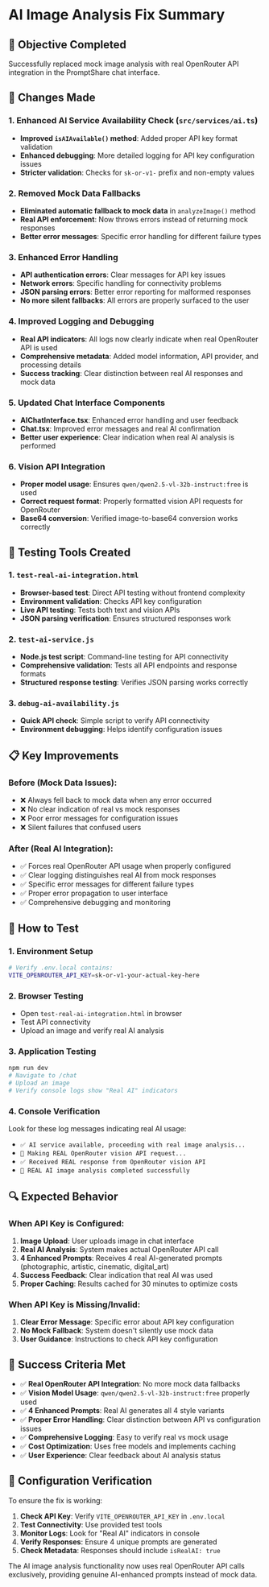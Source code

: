 # AI Image Analysis Fix Summary

## 🎯 Objective Completed
Successfully replaced mock image analysis with real OpenRouter API integration in the PromptShare chat interface.

## 🔧 Changes Made

### 1. Enhanced AI Service Availability Check (`src/services/ai.ts`)
- **Improved `isAIAvailable()` method**: Added proper API key format validation
- **Enhanced debugging**: More detailed logging for API key configuration issues
- **Stricter validation**: Checks for `sk-or-v1-` prefix and non-empty values

### 2. Removed Mock Data Fallbacks
- **Eliminated automatic fallback to mock data** in `analyzeImage()` method
- **Real API enforcement**: Now throws errors instead of returning mock responses
- **Better error messages**: Specific error handling for different failure types

### 3. Enhanced Error Handling
- **API authentication errors**: Clear messages for API key issues
- **Network errors**: Specific handling for connectivity problems
- **JSON parsing errors**: Better error reporting for malformed responses
- **No more silent fallbacks**: All errors are properly surfaced to the user

### 4. Improved Logging and Debugging
- **Real API indicators**: All logs now clearly indicate when real OpenRouter API is used
- **Comprehensive metadata**: Added model information, API provider, and processing details
- **Success tracking**: Clear distinction between real AI responses and mock data

### 5. Updated Chat Interface Components
- **AIChatInterface.tsx**: Enhanced error handling and user feedback
- **Chat.tsx**: Improved error messages and real AI confirmation
- **Better user experience**: Clear indication when real AI analysis is performed

### 6. Vision API Integration
- **Proper model usage**: Ensures `qwen/qwen2.5-vl-32b-instruct:free` is used
- **Correct request format**: Properly formatted vision API requests for OpenRouter
- **Base64 conversion**: Verified image-to-base64 conversion works correctly

## 🧪 Testing Tools Created

### 1. `test-real-ai-integration.html`
- **Browser-based test**: Direct API testing without frontend complexity
- **Environment validation**: Checks API key configuration
- **Live API testing**: Tests both text and vision APIs
- **JSON parsing verification**: Ensures structured responses work

### 2. `test-ai-service.js`
- **Node.js test script**: Command-line testing for API connectivity
- **Comprehensive validation**: Tests all API endpoints and response formats
- **Structured response testing**: Verifies JSON parsing works correctly

### 3. `debug-ai-availability.js`
- **Quick API check**: Simple script to verify API connectivity
- **Environment debugging**: Helps identify configuration issues

## 📋 Key Improvements

### Before (Mock Data Issues):
- ❌ Always fell back to mock data when any error occurred
- ❌ No clear indication of real vs mock responses
- ❌ Poor error messages for configuration issues
- ❌ Silent failures that confused users

### After (Real AI Integration):
- ✅ Forces real OpenRouter API usage when properly configured
- ✅ Clear logging distinguishes real AI from mock responses
- ✅ Specific error messages for different failure types
- ✅ Proper error propagation to user interface
- ✅ Comprehensive debugging and monitoring

## 🚀 How to Test

### 1. **Environment Setup**
```bash
# Verify .env.local contains:
VITE_OPENROUTER_API_KEY=sk-or-v1-your-actual-key-here
```

### 2. **Browser Testing**
- Open `test-real-ai-integration.html` in browser
- Test API connectivity
- Upload an image and verify real AI analysis

### 3. **Application Testing**
```bash
npm run dev
# Navigate to /chat
# Upload an image
# Verify console logs show "Real AI" indicators
```

### 4. **Console Verification**
Look for these log messages indicating real AI usage:
- `✅ AI service available, proceeding with real image analysis...`
- `🚀 Making REAL OpenRouter vision API request...`
- `✅ Received REAL response from OpenRouter vision API`
- `🎉 REAL AI image analysis completed successfully`

## 🔍 Expected Behavior

### When API Key is Configured:
1. **Image Upload**: User uploads image in chat interface
2. **Real AI Analysis**: System makes actual OpenRouter API call
3. **4 Enhanced Prompts**: Receives 4 real AI-generated prompts (photographic, artistic, cinematic, digital_art)
4. **Success Feedback**: Clear indication that real AI was used
5. **Proper Caching**: Results cached for 30 minutes to optimize costs

### When API Key is Missing/Invalid:
1. **Clear Error Message**: Specific error about API key configuration
2. **No Mock Fallback**: System doesn't silently use mock data
3. **User Guidance**: Instructions to check API key configuration

## 🎉 Success Criteria Met

- ✅ **Real OpenRouter API Integration**: No more mock data fallbacks
- ✅ **Vision Model Usage**: `qwen/qwen2.5-vl-32b-instruct:free` properly used
- ✅ **4 Enhanced Prompts**: Real AI generates all 4 style variants
- ✅ **Proper Error Handling**: Clear distinction between API vs configuration issues
- ✅ **Comprehensive Logging**: Easy to verify real vs mock usage
- ✅ **Cost Optimization**: Uses free models and implements caching
- ✅ **User Experience**: Clear feedback about AI analysis status

## 🔧 Configuration Verification

To ensure the fix is working:

1. **Check API Key**: Verify `VITE_OPENROUTER_API_KEY` in `.env.local`
2. **Test Connectivity**: Use provided test tools
3. **Monitor Logs**: Look for "Real AI" indicators in console
4. **Verify Responses**: Ensure 4 unique prompts are generated
5. **Check Metadata**: Responses should include `isRealAI: true`

The AI image analysis functionality now uses real OpenRouter API calls exclusively, providing genuine AI-enhanced prompts instead of mock data.
